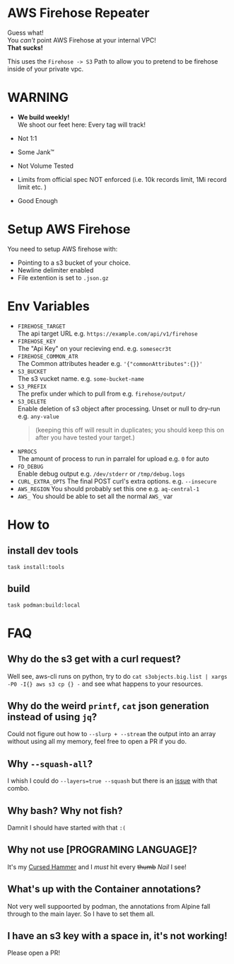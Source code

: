 # AWS Firehose Repeater

Guess what!  
You _can't_ point AWS Firehose at your internal VPC!  
**That sucks!**

This uses the `Firehose -> S3` Path to allow you to pretend to be firehose inside of your private vpc.

# WARNING

* **We build weekly!**   
  We shoot our feet here: Every tag will track! 

* Not 1:1
* Some Jank™
* Not Volume Tested
* Limits from official spec NOT enforced (i.e. 10k records limit, 1Mi record limit etc. )
* Good Enough

# Setup AWS Firehose

You need to setup AWS firehose with:

* Pointing to a s3 bucket of your choice.
* Newline delimiter enabled
* File extention is set to `.json.gz`

# Env Variables

* `FIREHOSE_TARGET`  
  The api target URL e.g. `https://example.com/api/v1/firehose`
* `FIREHOSE_KEY`  
  The "Api Key" on your recieving end. e.g. `somesecr3t`
* `FIREHOSE_COMMON_ATR`  
  The Common attributes header e.g. `'{"commonAttributes":{}}'`
* `S3_BUCKET`  
  The s3 vucket name. e.g. `some-bucket-name`
* `S3_PREFIX`  
  The prefix under which to pull from e.g. `firehose/output/`
* `S3_DELETE`  
  Enable deletion of s3 object after processing. Unset or null to dry-run  e.g. `any-value`
  > (keeping this off will result in duplicates; you should keep this on after you have tested your target.)
* `NPROCS`  
  The amount of process to run in parralel for upload e.g. `0` for auto
* `FD_DEBUG`  
  Enable debug output e.g. `/dev/stderr` or `/tmp/debug.logs`
* `CURL_EXTRA_OPTS`
  The final POST curl's extra options. e.g. `--insecure`
* `AWS_REGION`
  You should probably set this one e.g. `aq-central-1`
* `AWS_`
  You should be able to set all the normal `AWS_` var

# How to

## install dev tools

`task install:tools`

## build

`task podman:build:local`

# FAQ

## Why do the s3 get with a curl request?

Well see, aws-cli runs on python, try to do `cat s3objects.big.list | xargs -P0 -I{} aws s3 cp {} -` and see what happens to your resources.

## Why do the weird `printf`, `cat` json generation instead of using `jq`?

Could not figure out how to `--slurp + --stream` the output into an array without using all my memory, feel free to open a PR if you do.  

## Why `--squash-all`?

I whish I could do `--layers=true --squash` but there is an [issue](https://github.com/containers/podman/issues/20824) with that combo.

## Why bash? Why not fish?

Damnit I should have started with that `:(`

## Why not use **[PROGRAMING LANGUAGE]**?

It's my [Cursed Hammer](https://loststeak.com/if-programming-languages-were-weapons/#bash) and I _must_ hit every ~~thumb~~ _Nail_ I see!

## What's up with the Container annotations?

Not very well suppoorted by podman, the annotations from Alpine fall through to the main layer. So I have to set them all.

## I have an s3 key with a space in, it's not working!

Please open a PR!
